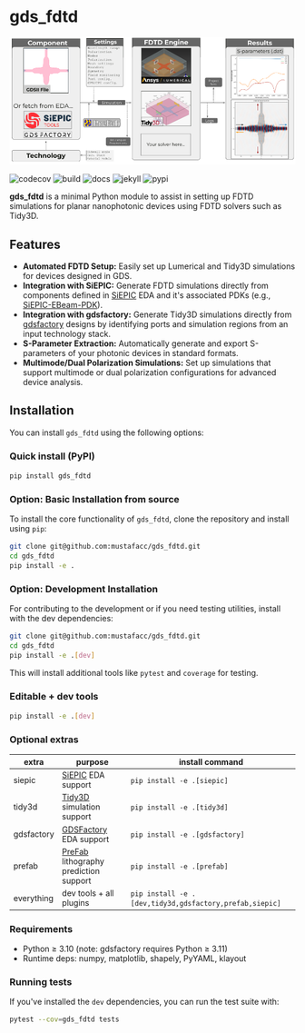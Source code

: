 # gds_fdtd

![alternative text](/docs/logo.png)

![codecov](https://codecov.io/gh/siepic/gds_fdtd/branch/main/graph/badge.svg)
![build](https://github.com/siepic/gds_fdtd/actions/workflows/build_and_test.yml/badge.svg)
![docs](https://github.com/siepic/gds_fdtd/actions/workflows/build_docs.yml/badge.svg)
![jekyll](https://github.com/siepic/gds_fdtd/actions/workflows/jekyll-gh-pages.yml/badge.svg)
![pypi](https://github.com/siepic/gds_fdtd/actions/workflows/python-publish.yml/badge.svg)

**gds_fdtd** is a minimal Python module to assist in setting up FDTD simulations for planar nanophotonic devices using FDTD solvers such as Tidy3D.

## Features

- **Automated FDTD Setup:** Easily set up Lumerical and Tidy3D simulations for devices designed in GDS.
- **Integration with SiEPIC:** Generate FDTD simulations directly from components defined in [SiEPIC](https://github.com/SiEPIC/SiEPIC-Tools) EDA and it's associated PDKs (e.g., [SiEPIC-EBeam-PDK](https://github.com/SiEPIC/SiEPIC_EBeam_PDK)).
- **Integration with gdsfactory:** Generate Tidy3D simulations directly from [gdsfactory](https://github.com/gdsfactory/gdsfactory) designs by identifying ports and simulation regions from an input technology stack.
- **S-Parameter Extraction:** Automatically generate and export S-parameters of your photonic devices in standard formats.
- **Multimode/Dual Polarization Simulations:** Set up simulations that support multimode or dual polarization configurations for advanced device analysis.

## Installation

You can install `gds_fdtd` using the following options:

### Quick install (PyPI)

```bash
pip install gds_fdtd
```

### Option: Basic Installation from source

To install the core functionality of `gds_fdtd`, clone the repository and install using `pip`:

```bash
git clone git@github.com:mustafacc/gds_fdtd.git
cd gds_fdtd
pip install -e .
```

### Option: Development Installation

For contributing to the development or if you need testing utilities, install with the dev dependencies:

```bash
git clone git@github.com:mustafacc/gds_fdtd.git
cd gds_fdtd
pip install -e .[dev]
```

This will install additional tools like `pytest` and `coverage` for testing.

### Editable + dev tools

```bash
pip install -e .[dev]
```

### Optional extras

| extra      | purpose                        | install command                             |
|------------|--------------------------------|---------------------------------------------|
| siepic     | [SiEPIC](https://github.com/SiEPIC/SiEPIC-Tools) EDA support            | `pip install -e .[siepic]`                  |
| tidy3d     | [Tidy3D](https://github.com/flexcompute/tidy3d) simulation support      | `pip install -e .[tidy3d]`                  |
| gdsfactory | [GDSFactory](https://github.com/gdsfactory/gdsfactory) EDA support         | `pip install -e .[gdsfactory]`              |
| prefab     | [PreFab](https://github.com/PreFab-Photonics/PreFab) lithography prediction support      | `pip install -e .[prefab]`                  |
| everything | dev tools + all plugins        | `pip install -e .[dev,tidy3d,gdsfactory,prefab,siepic]`   |

### Requirements

- Python ≥ 3.10 (note: gdsfactory requires Python ≥ 3.11)  
- Runtime deps: numpy, matplotlib, shapely, PyYAML, klayout


### Running tests

If you've installed the `dev` dependencies, you can run the test suite with:

```bash
pytest --cov=gds_fdtd tests
```